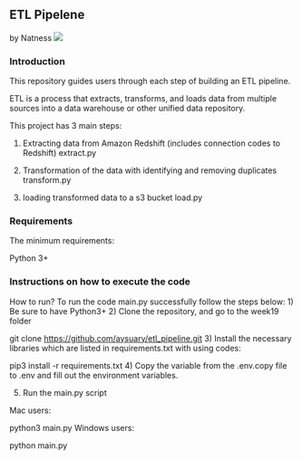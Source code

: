 ##  ETL Pipelene
by Natness
![](C:\Users\Admin\Desktop\Bootcamp\W19\screenshot.png)



### Introduction

This repository guides users through each step of building an ETL pipeline.

ETL is a process that extracts, transforms, and loads data from multiple sources into a data warehouse or other unified data repository.

This project has 3 main steps:

1) Extracting data from Amazon Redshift (includes connection codes to Redshift) extract.py

2) Transformation of the data with identifying and removing duplicates transform.py

3) loading transformed data to a s3 bucket load.py

### Requirements
The minimum requirements:

Python 3+


### Instructions on how to execute the code

How to run?
To run the code main.py successfully follow the steps below: 1) Be sure to have Python3+ 2) Clone the repository, and go to the week19 folder

git clone https://github.com/aysuary/etl_pipeline.git
3) Install the necessary libraries which are listed in requirements.txt with using codes:

pip3 install -r requirements.txt
4) Copy the variable from the .env.copy file to .env and fill out the environment variables.

5) Run the main.py script

Mac users:

python3 main.py
Windows users:

python main.py